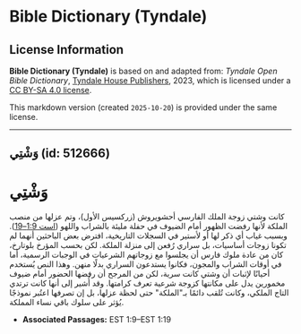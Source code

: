 # Bible Dictionary (Tyndale)

## License Information

**Bible Dictionary (Tyndale)** is based on and adapted from: _Tyndale Open Bible Dictionary_, [Tyndale House Publishers](https://tyndaleopenresources.com/), 2023, which is licensed under a [CC BY-SA 4.0 license](https://creativecommons.org/licenses/by-sa/4.0/legalcode.en).

This markdown version (created `2025-10-20`) is provided under the same license.



--------------------------------

## وَشْتِي (id: 512666)

وَشْتِي
=======

كانت وشتي زوجة الملك الفارسي أحشويروش (زركسيس الأول)، وتم عزلها من منصب الملكة لأنها رفضت الظهور أمام الضيوف في حفلة مليئة بالشراب واللهو ([است 1:9–19](https://ref.ly/Esth1:9-Esth1:19)). وبسبب غياب أي ذكر لها أو لأستير في السجلات التاريخية، افترض بعض الباحثين أنهما لم تكونا زوجات أساسيات، بل سراري رُفعن إلى منزلة الملكة. لكن بحسب المؤرخ بلوتارخ، كان من عادة ملوك فارس أن يجلسوا مع زوجاتهم الشرعيات في الوجبات الرسمية، أما في أوقات الشراب والمجون، فكانوا يستدعون السراري بدلًا منهن. وهذا النص يُستخدم أحيانًا لإثبات أن وشتي كانت سرية، لكن من المرجح أن رفضها الحضور أمام ضيوف مخمورين يدل على مكانتها كزوجة شرعية تعرف كرامتها. وقد أُشير إلى أنها كانت ترتدي التاج الملكي، وكانت تُلقب دائمًا بـ"الملكة" حتى لحظة عزلها، بل إن تصرفها اعتُبر نموذجًا يُؤثر على سلوك باقي نساء المملكة.

* **Associated Passages:** EST 1:9–EST 1:19

